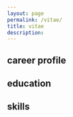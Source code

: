 ```yaml
---
layout: page
permalink: /vitae/
title: vitae
description:
---
```

## <i class="fas fa-user-circle"></i> career profile

## <i class="fas fa-university"></i> education

## <i class="fab fa-envira"></i> skills
